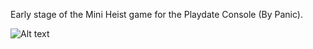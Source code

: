 Early stage of the Mini Heist game for the Playdate Console (By Panic).

![Alt text](/relative/path/to/img.jpg?raw=true "Optional Title")
